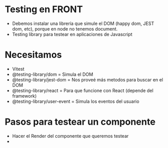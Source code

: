 # Testing en FRONT

- Debemos instalar una librería que simule el DOM (happy dom, JEST dom, etc), porque en node no tenemos document.
- Testing library para testear en aplicaciones de Javascript

# Necesitamos

- Vitest
- @testing-library/dom = Simula el DOM
- @testing-library/jest-dom = Nos proveé más metodos para buscar en el DOM
- @testing-library/react = Para que funcione con React (depende del framework)
- @testing-library/user-event = Simula los eventos del usuario

# Pasos para testear un componente

- Hacer el Render del componente que queremos testear
-
